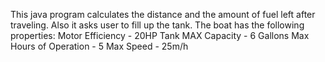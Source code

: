 This java program calculates the distance and the amount of fuel left after traveling. Also it asks user to fill up the tank.
The boat has the following properties:
Motor Efficiency - 20HP
Tank MAX Capacity - 6 Gallons
Max Hours of Operation - 5
Max Speed - 25m/h


